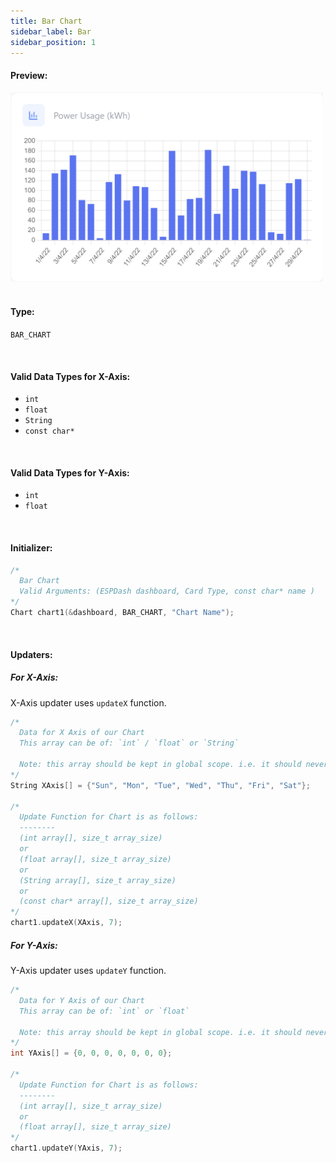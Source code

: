 ```yaml
---
title: Bar Chart
sidebar_label: Bar
sidebar_position: 1
---
```



#### Preview:

<img className="card-preview" src="/img/v4/bar-chart.png" width="500px" alt="Preview" />

<br/>
<br/>

#### Type: 
`BAR_CHART`

<br/>

#### Valid Data Types for X-Axis:
- `int`
- `float`
- `String`
- `const char*`

<br/>

#### Valid Data Types for Y-Axis:
- `int`
- `float`

<br/>

#### Initializer:
```cpp
/* 
  Bar Chart
  Valid Arguments: (ESPDash dashboard, Card Type, const char* name )
*/
Chart chart1(&dashboard, BAR_CHART, "Chart Name");
```

<br/>

#### Updaters:

##### For X-Axis:
X-Axis updater uses `updateX` function.
```cpp
/*
  Data for X Axis of our Chart
  This array can be of: `int` / `float` or `String`
    
  Note: this array should be kept in global scope. i.e. it should never be deleted from memory.
*/
String XAxis[] = {"Sun", "Mon", "Tue", "Wed", "Thu", "Fri", "Sat"};

/*
  Update Function for Chart is as follows:
  --------
  (int array[], size_t array_size)
  or
  (float array[], size_t array_size)
  or
  (String array[], size_t array_size)
  or
  (const char* array[], size_t array_size)
*/
chart1.updateX(XAxis, 7);
```

##### For Y-Axis:
Y-Axis updater uses `updateY` function.
```cpp
/*
  Data for Y Axis of our Chart
  This array can be of: `int` or `float`
    
  Note: this array should be kept in global scope. i.e. it should never be deleted from memory.
*/
int YAxis[] = {0, 0, 0, 0, 0, 0, 0};

/*
  Update Function for Chart is as follows:
  --------
  (int array[], size_t array_size)
  or 
  (float array[], size_t array_size)
*/
chart1.updateY(YAxis, 7);
```